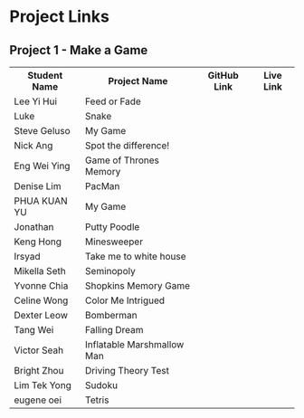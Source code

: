 # Project Links

## Project 1 - Make a Game
<table>
  <tr>
    <th>Student Name</th>
    <th>Project Name</th>
    <th>GitHub Link</th>
    <th>Live Link</th>
  </tr>
  <tr>
    <td>Lee Yi Hui</td>
    <td>Feed or Fade</td>
    <td><https://github.com/leeyihui/game-slither></td>
    <td><https://leeyihui.github.io/game-slither/></td>
  </tr>

  <tr>
    <td>Luke</td>
    <td>Snake</td>
    <td><http://github.com/blueyoghurt/project-1b></td>
    <td><http://blueyoghurt.github.io/project-1b></td>
  </tr>

  <tr>
    <td>Steve Geluso</td>
    <td>My Game</td>
    <td><http://github.com/geluso/whatever></td>
    <td><http://geluso.github.io/mygame></td>
  </tr>

  <tr>
    <td>Nick Ang</td>
    <td>Spot the difference!</td>
    <td><https://github.com/nickangtc/sherlock-the-difference></td>
    <td><https://nickangtc.github.io/sherlock-the-difference/></td>
  </tr>

  <tr>
    <td>Eng Wei Ying</td>
    <td>Game of Thrones Memory</td>
    <td><https://github.com/weiyingx/GoT-Memory-Match></td>
    <td><https://weiyingx.github.io/GoT-Memory-Match/></td>
  </tr>

  <tr>
    <td>Denise Lim</td>
    <td>PacMan</td>
    <td><https://github.com/thekneeslim/PacMan></td>
    <td><http://thekneeslim.github.io/PacMan></td>
  </tr>

  <tr>
    <td>PHUA KUAN YU</td>
    <td>My Game</td>
    <td><https://github.com/phuaky/baccaratSpecial></td>
    <td><https://phuaky.github.io/baccaratSpecial/></td>
  </tr>

  <tr>
    <td>Jonathan</td>
    <td>Putty Poodle</td>
    <td><https://github.com/Jonalogy></td>
    <td><https://jonalogy.github.io/puttyPoodle/puttyPoodle.beta/></td>
  </tr>

  <tr>
    <td>Keng Hong</td>
    <td>Minesweeper</td>
    <td><http://github.com/kengste/towerDefence></td>
    <td><https://kengste.github.io/towerDefence/></td>
  </tr>

  <tr>
    <td>Irsyad</td>
    <td>Take me to white house</td>
    <td><http://github.com/mdchad/take-me-to-white-house></td>
    <td><https://mdchad.github.io/take-me-to-white-house/></td>
  </tr>

  <tr>
    <td>Mikella Seth</td>
    <td>Seminopoly</td>
    <td><https://github.com/mseth5829></td>
    <td><https://mseth5829.github.io/seminopoly/></td>
  </tr>

  <tr>
    <td>Yvonne Chia</td>
    <td>Shopkins Memory Game</td>
    <td><https://paperplanegirl.github.io/proj1/></td>
    <td><https://github.com/paperplanegirl/proj1></td>
  </tr>

  <tr>
    <td>Celine Wong</td>
    <td>Color Me Intrigued</td>
    <td><https://github.com/celinewsm/color-me-intrigued></td>
    <td><https://celinewsm.github.io/color-me-intrigued/></td>
  </tr>

  <tr>
    <td>Dexter Leow</td>
    <td>Bomberman</td>
    <td><https://github.com/Dexterleow/Project-1-Bomberman></td>
    <td><https://dexterleow.github.io/Project-1-Bomberman/></td>
  </tr>

  <tr>
    <td>Tang Wei</td>
    <td>Falling Dream</td>
    <td><https://github.com/tangwei999/falling-dream></td>
    <td><https://tangwei999.github.io/falling-dream/></td>
  </tr>

  <tr>
    <td>Victor Seah</td>
    <td>Inflatable Marshmallow Man</td>
    <td><https://github.com/victorxyz/GA-WDI-project-1></td>
    <td><http://victorxyz.github.io/GA-WDI-project-1></td>
  </tr>


  <tr>
    <td>Bright Zhou</td>
    <td>Driving Theory Test</td>
    <td><http://github.com/brightchew/project1></td>
    <td><http://brightchew.github.io/project1></td>
  </tr>

  <tr>
    <td>Lim Tek Yong</td>
    <td>Sudoku</td>
    <td><https://github.com/tekwin88/project-1b></td>
    <td><https://tekwin88.github.io/project-1b/sudoku.html></td>
  </tr>
  <tr>
    <td>eugene oei</td>
    <td>Tetris</td>
    <td><https://github.com/eugeneoei/tetris></td>
    <td><https://eugeneoei.github.io/tetris/></td>
  </tr>
</table>
